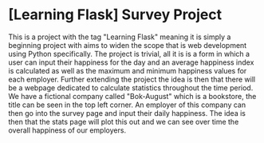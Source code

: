 # [Learning Flask] Survey Project
This is a project with the tag "Learning Flask" meaning it is simply a beginning project with aims to widen the scope that is web development using Python specifically. The project is trivial, all it is is a form in which a user can input their happiness for the day and an average happiness index is calculated as well as the maximum and minimum happiness values for each employer. Further extending the project the idea is then that there will be a webpage dedicated to calculate statistics throughout the time period. We have a fictional company called "Bok-August" which is a bookstore, the title can be seen in the top left corner. An employer of this company can then go into the survey page and input their daily happiness. The idea is then that the stats page will plot this out and we can see over time the overall happiness of our employers. 
